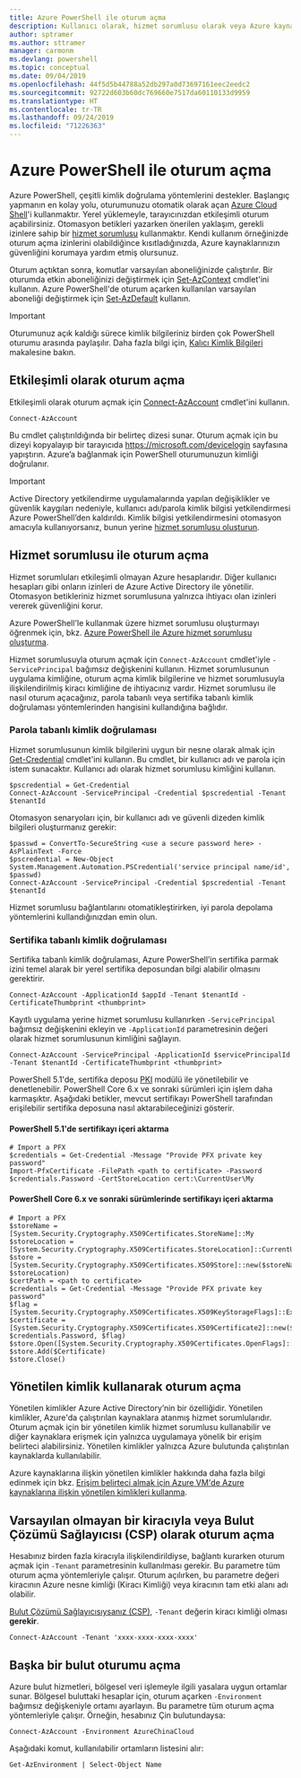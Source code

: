 ```yaml
---
title: Azure PowerShell ile oturum açma
description: Kullanıcı olarak, hizmet sorumlusu olarak veya Azure kaynakları için yönetilen kimlikleri kullanarak Azure PowerShell oturumu açma.
author: sptramer
ms.author: sttramer
manager: carmonm
ms.devlang: powershell
ms.topic: conceptual
ms.date: 09/04/2019
ms.openlocfilehash: 44f5d5b44788a52db297a0d73697161eec2eedc2
ms.sourcegitcommit: 92722d603b60dc769660e7517da60110133d9959
ms.translationtype: HT
ms.contentlocale: tr-TR
ms.lasthandoff: 09/24/2019
ms.locfileid: "71226363"
---
```

# <a name="sign-in-with-azure-powershell"></a>Azure PowerShell ile oturum açma

Azure PowerShell, çeşitli kimlik doğrulama yöntemlerini destekler. Başlangıç yapmanın en kolay yolu, oturumunuzu otomatik olarak açan [Azure Cloud Shell](/azure/cloud-shell/overview)'i kullanmaktır. Yerel yüklemeyle, tarayıcınızdan etkileşimli oturum açabilirsiniz. Otomasyon betikleri yazarken önerilen yaklaşım, gerekli izinlere sahip bir [hizmet sorumlusu](create-azure-service-principal-azureps.md) kullanmaktır. Kendi kullanım örneğinizde oturum açma izinlerini olabildiğince kısıtladığınızda, Azure kaynaklarınızın güvenliğini korumaya yardım etmiş olursunuz.

Oturum açtıktan sonra, komutlar varsayılan aboneliğinizde çalıştırılır. Bir oturumda etkin aboneliğinizi değiştirmek için [Set-AzContext](/powershell/module/az.accounts/set-azcontext) cmdlet'ini kullanın. Azure PowerShell'de oturum açarken kullanılan varsayılan aboneliği değiştirmek için [Set-AzDefault](/powershell/module/az.accounts/set-azdefault) kullanın.

> [!IMPORTANT]
>
> Oturumunuz açık kaldığı sürece kimlik bilgileriniz birden çok PowerShell oturumu arasında paylaşılır.
> Daha fazla bilgi için, [Kalıcı Kimlik Bilgileri](context-persistence.md) makalesine bakın.

## <a name="sign-in-interactively"></a>Etkileşimli olarak oturum açma

Etkileşimli olarak oturum açmak için [Connect-AzAccount](/powershell/module/az.accounts/connect-azaccount) cmdlet'ini kullanın.

```azurepowershell-interactive
Connect-AzAccount
```

Bu cmdlet çalıştırıldığında bir belirteç dizesi sunar. Oturum açmak için bu dizeyi kopyalayıp bir tarayıcıda https://microsoft.com/devicelogin sayfasına yapıştırın. Azure’a bağlanmak için PowerShell oturumunuzun kimliği doğrulanır.

> [!IMPORTANT]
>
> Active Directory yetkilendirme uygulamalarında yapılan değişiklikler ve güvenlik kaygıları nedeniyle, kullanıcı adı/parola kimlik bilgisi yetkilendirmesi Azure PowerShell’den kaldırıldı.
> Kimlik bilgisi yetkilendirmesini otomasyon amacıyla kullanıyorsanız, bunun yerine [hizmet sorumlusu oluşturun](create-azure-service-principal-azureps.md).

## <a name="sign-in-with-a-service-principal-a-namesp-signin"></a>Hizmet sorumlusu ile oturum açma <a name="sp-signin"/>

Hizmet sorumluları etkileşimli olmayan Azure hesaplarıdır. Diğer kullanıcı hesapları gibi onların izinleri de Azure Active Directory ile yönetilir. Otomasyon betikleriniz hizmet sorumlusuna yalnızca ihtiyacı olan izinleri vererek güvenliğini korur.

Azure PowerShell'le kullanmak üzere hizmet sorumlusu oluşturmayı öğrenmek için, bkz. [Azure PowerShell ile Azure hizmet sorumlusu oluşturma](create-azure-service-principal-azureps.md).

Hizmet sorumlusuyla oturum açmak için `Connect-AzAccount` cmdlet'iyle `-ServicePrincipal` bağımsız değişkenini kullanın. Hizmet sorumlusunun uygulama kimliğine, oturum açma kimlik bilgilerine ve hizmet sorumlusuyla ilişkilendirilmiş kiracı kimliğine de ihtiyacınız vardır. Hizmet sorumlusu ile nasıl oturum açacağınız, parola tabanlı veya sertifika tabanlı kimlik doğrulaması yöntemlerinden hangisini kullandığına bağlıdır.

### <a name="password-based-authentication"></a>Parola tabanlı kimlik doğrulaması

Hizmet sorumlusunun kimlik bilgilerini uygun bir nesne olarak almak için [Get-Credential](/powershell/module/microsoft.powershell.security/get-credential) cmdlet'ini kullanın. Bu cmdlet, bir kullanıcı adı ve parola için istem sunacaktır. Kullanıcı adı olarak hizmet sorumlusu kimliğini kullanın.

```azurepowershell-interactive
$pscredential = Get-Credential
Connect-AzAccount -ServicePrincipal -Credential $pscredential -Tenant $tenantId
```

Otomasyon senaryoları için, bir kullanıcı adı ve güvenli dizeden kimlik bilgileri oluşturmanız gerekir:

```azurepowershell-interactive
$passwd = ConvertTo-SecureString <use a secure password here> -AsPlainText -Force
$pscredential = New-Object System.Management.Automation.PSCredential('service principal name/id', $passwd)
Connect-AzAccount -ServicePrincipal -Credential $pscredential -Tenant $tenantId
```

Hizmet sorumlusu bağlantılarını otomatikleştirirken, iyi parola depolama yöntemlerini kullandığınızdan emin olun.

### <a name="certificate-based-authentication"></a>Sertifika tabanlı kimlik doğrulaması

Sertifika tabanlı kimlik doğrulaması, Azure PowerShell’in sertifika parmak izini temel alarak bir yerel sertifika deposundan bilgi alabilir olmasını gerektirir.

```azurepowershell-interactive
Connect-AzAccount -ApplicationId $appId -Tenant $tenantId -CertificateThumbprint <thumbprint>
```

Kayıtlı uygulama yerine hizmet sorumlusu kullanırken `-ServicePrincipal` bağımsız değişkenini ekleyin ve `-ApplicationId` parametresinin değeri olarak hizmet sorumlusunun kimliğini sağlayın.

```azurepowershell-interactive
Connect-AzAccount -ServicePrincipal -ApplicationId $servicePrincipalId -Tenant $tenantId -CertificateThumbprint <thumbprint>
```

PowerShell 5.1'de, sertifika deposu [PKI](/powershell/module/pkiclient) modülü ile yönetilebilir ve denetlenebilir. PowerShell Core 6.x ve sonraki sürümleri için işlem daha karmaşıktır. Aşağıdaki betikler, mevcut sertifikayı PowerShell tarafından erişilebilir sertifika deposuna nasıl aktarabileceğinizi gösterir.

#### <a name="import-a-certificate-in-powershell-51"></a>PowerShell 5.1'de sertifikayı içeri aktarma

```azurepowershell-interactive
# Import a PFX
$credentials = Get-Credential -Message "Provide PFX private key password"
Import-PfxCertificate -FilePath <path to certificate> -Password $credentials.Password -CertStoreLocation cert:\CurrentUser\My
```

#### <a name="import-a-certificate-in-powershell-core-6x-and-later"></a>PowerShell Core 6.x ve sonraki sürümlerinde sertifikayı içeri aktarma

```azurepowershell-interactive
# Import a PFX
$storeName = [System.Security.Cryptography.X509Certificates.StoreName]::My 
$storeLocation = [System.Security.Cryptography.X509Certificates.StoreLocation]::CurrentUser 
$store = [System.Security.Cryptography.X509Certificates.X509Store]::new($storeName, $storeLocation) 
$certPath = <path to certificate>
$credentials = Get-Credential -Message "Provide PFX private key password"
$flag = [System.Security.Cryptography.X509Certificates.X509KeyStorageFlags]::Exportable 
$certificate = [System.Security.Cryptography.X509Certificates.X509Certificate2]::new($certPath, $credentials.Password, $flag) 
$store.Open([System.Security.Cryptography.X509Certificates.OpenFlags]::ReadWrite) 
$store.Add($Certificate) 
$store.Close()
```

## <a name="sign-in-using-a-managed-identity"></a>Yönetilen kimlik kullanarak oturum açma

Yönetilen kimlikler Azure Active Directory’nin bir özelliğidir. Yönetilen kimlikler, Azure'da çalıştırılan kaynaklara atanmış hizmet sorumlularıdır. Oturum açmak için bir yönetilen kimlik hizmet sorumlusu kullanabilir ve diğer kaynaklara erişmek için yalnızca uygulamaya yönelik bir erişim belirteci alabilirsiniz. Yönetilen kimlikler yalnızca Azure bulutunda çalıştırılan kaynaklarda kullanılabilir.

Azure kaynaklarına ilişkin yönetilen kimlikler hakkında daha fazla bilgi edinmek için bkz. [Erişim belirteci almak için Azure VM'de Azure kaynaklarına ilişkin yönetilen kimlikleri kullanma](/azure/active-directory/managed-identities-azure-resources/how-to-use-vm-token).

## <a name="sign-in-with-a-non-default-tenant-or-as-a-cloud-solution-provider-csp"></a>Varsayılan olmayan bir kiracıyla veya Bulut Çözümü Sağlayıcısı (CSP) olarak oturum açma

Hesabınız birden fazla kiracıyla ilişkilendirildiyse, bağlantı kurarken oturum açmak için `-Tenant` parametresinin kullanılması gerekir. Bu parametre tüm oturum açma yöntemleriyle çalışır. Oturum açılırken, bu parametre değeri kiracının Azure nesne kimliği (Kiracı Kimliği) veya kiracının tam etki alanı adı olabilir.

[Bulut Çözümü Sağlayıcısıysanız (CSP)](https://azure.microsoft.com/offers/ms-azr-0145p/), `-Tenant` değerin kiracı kimliği olması **gerekir**.

```azurepowershell-interactive
Connect-AzAccount -Tenant 'xxxx-xxxx-xxxx-xxxx'
```

## <a name="sign-in-to-another-cloud"></a>Başka bir bulut oturumu açma

Azure bulut hizmetleri, bölgesel veri işlemeyle ilgili yasalara uygun ortamlar sunar.
Bölgesel buluttaki hesaplar için, oturum açarken `-Environment` bağımsız değişkeniyle ortamı ayarlayın.
Bu parametre tüm oturum açma yöntemleriyle çalışır. Örneğin, hesabınız Çin bulutundaysa:

```azurepowershell-interactive
Connect-AzAccount -Environment AzureChinaCloud
```

Aşağıdaki komut, kullanılabilir ortamların listesini alır:

```azurepowershell-interactive
Get-AzEnvironment | Select-Object Name
```
